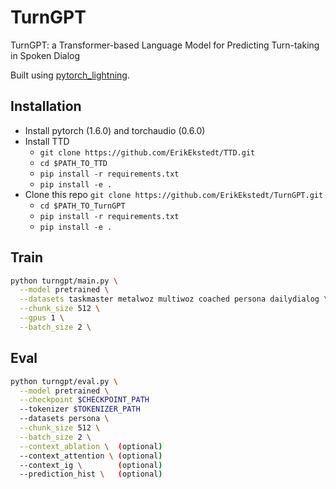 # TurnGPT

TurnGPT: a Transformer-based Language Model for Predicting Turn-taking in Spoken Dialog

Built using [pytorch_lightning](https://github.com/PyTorchLightning/pytorch-lightning).


## Installation

* Install pytorch (1.6.0) and torchaudio (0.6.0)
* Install TTD
  * `git clone https://github.com/ErikEkstedt/TTD.git`
  * `cd $PATH_TO_TTD`
  * `pip install -r requirements.txt`
  * `pip install -e .`
* Clone this repo `git clone https://github.com/ErikEkstedt/TurnGPT.git`
  * `cd $PATH_TO_TurnGPT`
  * `pip install -r requirements.txt`
  * `pip install -e .`


## Train

```bash
python turngpt/main.py \
  --model pretrained \
  --datasets taskmaster metalwoz multiwoz coached persona dailydialog \
  --chunk_size 512 \
  --gpus 1 \
  --batch_size 2 \
```

## Eval

```bash
python turngpt/eval.py \
  --model pretrained \
  --checkpoint $CHECKPOINT_PATH
  --tokenizer $TOKENIZER_PATH
  --datasets persona \
  --chunk_size 512 \
  --batch_size 2 \
  --context_ablation \  (optional)
  --context_attention \ (optional)
  --context_ig \        (optional)
  --prediction_hist \   (optional)
```
